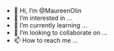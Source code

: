 - 👋 Hi, I’m @MaureenOlin
- 👀 I’m interested in ...
- 🌱 I’m currently learning ...
- 💞️ I’m looking to collaborate on ...
- 📫 How to reach me ...

<!---
MaureenOlin/MaureenOlin is a ✨ special ✨ repository because its `README.md` (this file) appears on your GitHub profile.
You can click the Preview link to take a look at your changes.
--->
